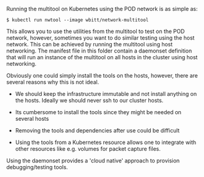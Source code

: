 Running the multitool on Kubernetes using the POD network is as simple as:

```shell
$ kubectl run nwtool --image wbitt/network-multitool
```

This allows you to use the utilities from the multitool to test on the POD
network, however, sometimes you want to do similar testing using the host
network.  This can be achieved by running the multitool using host
networking. The manifest file in this folder contain a daemonset definition that
will run an instance of the multitool on all hosts in the cluster using host
networking.

Obviously one could simply install the tools on the hosts, however, there are
several reasons why this is not ideal.

- We should keep the infrastructure immutable and not install anything on the
  hosts. Ideally we should never ssh to our cluster hosts.

- Its cumbersome to install the tools since they might be needed on several hosts

- Removing the tools and dependencies after use could be difficult

- Using the tools from a Kubernetes resource allows one to integrate with other
  resources like e.g. volumes for packet capture files.

Using the daemonset provides a 'cloud native' approach to provision
debugging/testing tools.
